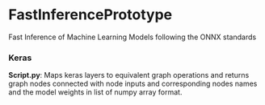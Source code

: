 # FastInferencePrototype
Fast Inference of Machine Learning Models following the ONNX standards

### Keras
**Script.py**: Maps keras layers to equivalent graph operations and returns graph nodes connected with node inputs and corresponding nodes names and the model weights in list of numpy array format.
